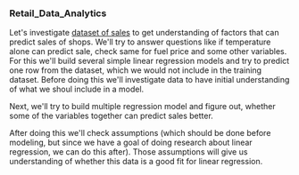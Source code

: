 ### Retail_Data_Analytics

Let's investigate [dataset of sales](https://www.kaggle.com/manjeetsingh/retaildataset) to get understanding of factors that can predict sales of shops. We'll try to answer questions like if temperature alone can predict sale, check same for fuel price and some other variables. For this we'll build several simple linear regression models and try to predict one row from the dataset, which we would not include in the training dataset. Before doing this we'll investigate data to have initial understanding of what we shoul include in a model.  
  
Next, we'll try to build multiple regression model and figure out, whether some of the variables together can predict sales better.   
  
After doing this we'll check assumptions (which should be done before modeling, but since we have a goal of doing research about linear regression, we can do this after). Those assumptions will give us understanding of whether this data is a good fit for linear regression.
